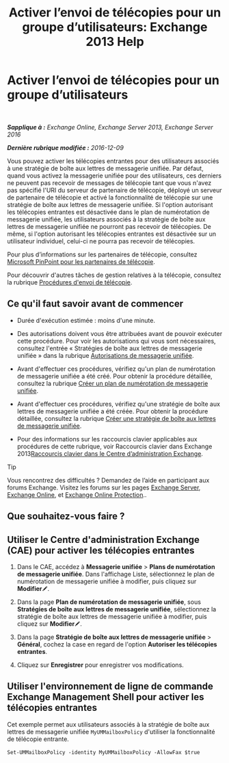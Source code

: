 ﻿---
title: 'Activer l’envoi de télécopies pour un groupe d’utilisateurs: Exchange 2013 Help'
TOCTitle: Activer l’envoi de télécopies pour un groupe d’utilisateurs
ms:assetid: b8d9f54d-ff06-4942-83e1-fc6c4ad02178
ms:mtpsurl: https://technet.microsoft.com/fr-fr/library/Ee423556(v=EXCHG.150)
ms:contentKeyID: 52057162
ms.date: 05/23/2018
mtps_version: v=EXCHG.150
ms.translationtype: MT
---

# Activer l’envoi de télécopies pour un groupe d’utilisateurs

 

_**Sapplique à :** Exchange Online, Exchange Server 2013, Exchange Server 2016_

_**Dernière rubrique modifiée :** 2016-12-09_

Vous pouvez activer les télécopies entrantes pour des utilisateurs associés à une stratégie de boîte aux lettres de messagerie unifiée. Par défaut, quand vous activez la messagerie unifiée pour des utilisateurs, ces derniers ne peuvent pas recevoir de messages de télécopie tant que vous n'avez pas spécifié l'URI du serveur de partenaire de télécopie, déployé un serveur de partenaire de télécopie et activé la fonctionnalité de télécopie sur une stratégie de boîte aux lettres de messagerie unifiée. Si l'option autorisant les télécopies entrantes est désactivée dans le plan de numérotation de messagerie unifiée, les utilisateurs associés à la stratégie de boîte aux lettres de messagerie unifiée ne pourront pas recevoir de télécopies. De même, si l'option autorisant les télécopies entrantes est désactivée sur un utilisateur individuel, celui-ci ne pourra pas recevoir de télécopies.

Pour plus d’informations sur les partenaires de télécopie, consultez [Microsoft PinPoint pour les partenaires de télécopie](https://go.microsoft.com/fwlink/?linkid=190238).

Pour découvrir d'autres tâches de gestion relatives à la télécopie, consultez la rubrique [Procédures d'envoi de télécopie](faxing-procedures-exchange-2013-help.md).

## Ce qu'il faut savoir avant de commencer

  - Durée d'exécution estimée : moins d'une minute.

  - Des autorisations doivent vous être attribuées avant de pouvoir exécuter cette procédure. Pour voir les autorisations qui vous sont nécessaires, consultez l'entrée « Stratégies de boîte aux lettres de messagerie unifiée » dans la rubrique [Autorisations de messagerie unifiée](unified-messaging-permissions-exchange-2013-help.md).

  - Avant d'effectuer ces procédures, vérifiez qu'un plan de numérotation de messagerie unifiée a été créé. Pour obtenir la procédure détaillée, consultez la rubrique [Créer un plan de numérotation de messagerie unifiée](create-a-um-dial-plan-exchange-2013-help.md).

  - Avant d'effectuer ces procédures, vérifiez qu'une stratégie de boîte aux lettres de messagerie unifiée a été créée. Pour obtenir la procédure détaillée, consultez la rubrique [Créer une stratégie de boîte aux lettres de messagerie unifiée](create-a-um-mailbox-policy-exchange-2013-help.md).

  - Pour des informations sur les raccourcis clavier applicables aux procédures de cette rubrique, voir Raccourcis clavier dans Exchange 2013[Raccourcis clavier dans le Centre d’administration Exchange](keyboard-shortcuts-in-the-exchange-admin-center-exchange-online-protection-help.md).

> [!TIP]
> Vous rencontrez des difficultés ? Demandez de l’aide en participant aux forums Exchange. Visitez les forums sur les pages <a href="https://go.microsoft.com/fwlink/p/?linkid=60612">Exchange Server</a>, <a href="https://go.microsoft.com/fwlink/p/?linkid=267542">Exchange Online</a>, et <a href="https://go.microsoft.com/fwlink/p/?linkid=285351">Exchange Online Protection</a>..


## Que souhaitez-vous faire ?

## Utiliser le Centre d'administration Exchange (CAE) pour activer les télécopies entrantes

1.  Dans le CAE, accédez à **Messagerie unifiée** \> **Plans de numérotation de messagerie unifiée**. Dans l'affichage Liste, sélectionnez le plan de numérotation de messagerie unifiée à modifier, puis cliquez sur **Modifier**![Icône Modifier](images/Bb124582.6f53ccb2-1f13-4c02-bea0-30690e6ea71d(EXCHG.150).gif "Icône Modifier").

2.  Dans la page **Plan de numérotation de messagerie unifiée**, sous **Stratégies de boîte aux lettres de messagerie unifiée**, sélectionnez la stratégie de boîte aux lettres de messagerie unifiée à modifier, puis cliquez sur **Modifier**![Icône Modifier](images/Bb124582.6f53ccb2-1f13-4c02-bea0-30690e6ea71d(EXCHG.150).gif "Icône Modifier").

3.  Dans la page **Stratégie de boîte aux lettres de messagerie unifiée** \> **Général**, cochez la case en regard de l'option **Autoriser les télécopies entrantes**.

4.  Cliquez sur **Enregistrer** pour enregistrer vos modifications.

## Utiliser l'environnement de ligne de commande Exchange Management Shell pour activer les télécopies entrantes

Cet exemple permet aux utilisateurs associés à la stratégie de boîte aux lettres de messagerie unifiée `MyUMMailboxPolicy` d'utiliser la fonctionnalité de télécopie entrante.

    Set-UMMailboxPolicy -identity MyUMMailboxPolicy -AllowFax $true


